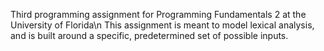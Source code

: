 Third programming assignment for Programming Fundamentals 2 at the University of Florida\n
This assignment is meant to model lexical analysis, and is built around a specific, predetermined set of possible inputs.
